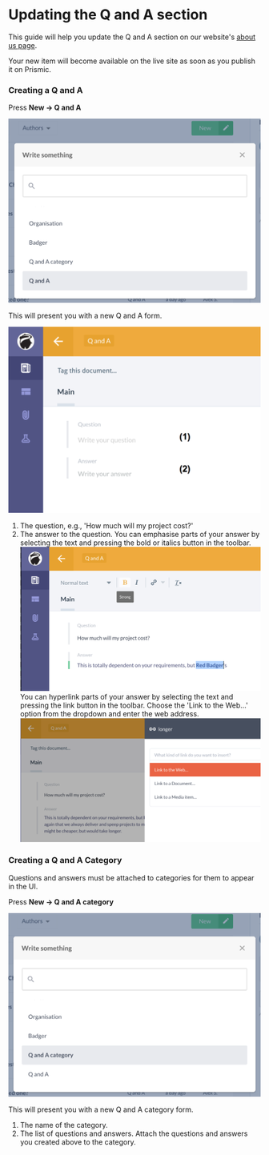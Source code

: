 # Updating the Q and A section

This guide will help you update the Q and A section on our website's [about us page](https://red-badger.com/about-us/).

Your new item will become available on the live site as soon as you publish it on Prismic.

### Creating a Q and A

Press **New -> Q and A**

![](assets/prismic-create-new-q-and-a.png)

This will present you with a new Q and A form.

![](assets/prismic-q-and-a-form.png)

1. The question, e.g., 'How much will my project cost?'
2. The answer to the question. You can emphasise parts of your answer by selecting the text and pressing the bold or italics button in the toolbar.
![](assets/prismic-q-and-a-emphasis.png)
You can hyperlink parts of your answer by selecting the text and pressing the link button in the toolbar. Choose the 'Link to the Web...' option from the dropdown and enter the web address.
![](assets/prismic-q-and-a-link.png)

### Creating a Q and A Category
Questions and answers must be attached to categories for them to appear in the UI.

Press **New -> Q and A category**

![](assets/prismic-create-new-q-and-a-category.png)

This will present you with a new Q and A category form.
1. The name of the category.
2. The list of questions and answers. Attach the questions and answers you created above to the category.
